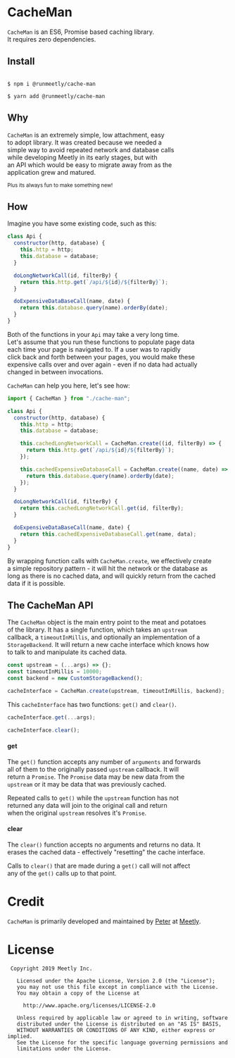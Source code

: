 # CacheMan

`CacheMan` is an ES6, Promise based caching library.  
It requires zero dependencies.

## Install

```shell script

$ npm i @runmeetly/cache-man

$ yarn add @runmeetly/cache-man

```

## Why

`CacheMan` is an extremely simple, low attachment, easy  
to adopt library. It was created because we needed a  
simple way to avoid repeated network and database calls  
while developing Meetly in its early stages, but with  
an API which would be easy to migrate away from as the  
application grew and matured.

<sub>Plus its always fun to make something new!</sub>

## How

Imagine you have some existing code, such as this:

```javascript
class Api {
  constructor(http, database) {
    this.http = http;
    this.database = database;
  }

  doLongNetworkCall(id, filterBy) {
    return this.http.get(`/api/${id}/${filterBy}`);
  }

  doExpensiveDataBaseCall(name, date) {
    return this.database.query(name).orderBy(date);
  }
}
```

Both of the functions in your `Api` may take a very long time.  
Let's assume that you run these functions to populate page data  
each time your page is navigated to. If a user was to rapidly  
click back and forth between your pages, you would make these  
expensive calls over and over again - even if no data had actually  
changed in between invocations.

`CacheMan` can help you here, let's see how:

```javascript
import { CacheMan } from "./cache-man";

class Api {
  constructor(http, database) {
    this.http = http;
    this.database = database;

    this.cachedLongNetworkCall = CacheMan.create((id, filterBy) => {
      return this.http.get(`/api/${id}/${filterBy}`);
    });

    this.cachedExpensiveDatabaseCall = CacheMan.create((name, date) => {
      return this.database.query(name).orderBy(date);
    });
  }

  doLongNetworkCall(id, filterBy) {
    return this.cachedLongNetworkCall.get(id, filterBy);
  }

  doExpensiveDataBaseCall(name, date) {
    return this.cachedExpensiveDatabaseCall.get(name, data);
  }
}
```

By wrapping function calls with `CacheMan.create`, we effectively create  
a simple repository pattern - it will hit the network or the database as  
long as there is no cached data, and will quickly return from the cached  
data if it is possible.

## The CacheMan API

The `CacheMan` object is the main entry point to the meat and potatoes  
of the library. It has a single function, which takes an `upstream`  
callback, a `timeoutInMillis`, and optionally an implementation of a  
`StorageBackend`. It will return a new cache interface which knows how  
to talk to and manipulate its cached data.

```javascript
const upstream = (...args) => {};
const timeoutInMillis = 10000;
const backend = new CustomStorageBackend();

cacheInterface = CacheMan.create(upstream, timeoutInMillis, backend);
```

This `cacheInterface` has two functions: `get()` and `clear()`.

```javascript
cacheInterface.get(...args);

cacheInterface.clear();
```

#### get

The `get()` function accepts any number of `arguments` and forwards  
all of them to the originally passed `upstream` callback. It will  
return a `Promise`. The `Promise` data may be new data from the  
`upstream` or it may be data that was previously cached.

Repeated calls to `get()` while the `upstream` function has not  
returned any data will join to the original call and return  
when the original `upstream` resolves it's `Promise`.

#### clear

The `clear()` function accepts no arguments and returns no data. It  
erases the cached data - effectively "resetting" the cache interface.

Calls to `clear()` that are made during a `get()` call will not affect  
any of the `get()` calls up to that point.

# Credit

`CacheMan` is primarily developed and maintained by
[Peter](https://github.com/pyamsoft) at
[Meetly](https://www.runmeetly.com).

# License

```
 Copyright 2019 Meetly Inc.

   Licensed under the Apache License, Version 2.0 (the "License");
   you may not use this file except in compliance with the License.
   You may obtain a copy of the License at

     http://www.apache.org/licenses/LICENSE-2.0

   Unless required by applicable law or agreed to in writing, software
   distributed under the License is distributed on an "AS IS" BASIS,
   WITHOUT WARRANTIES OR CONDITIONS OF ANY KIND, either express or implied.
   See the License for the specific language governing permissions and
   limitations under the License.
```

